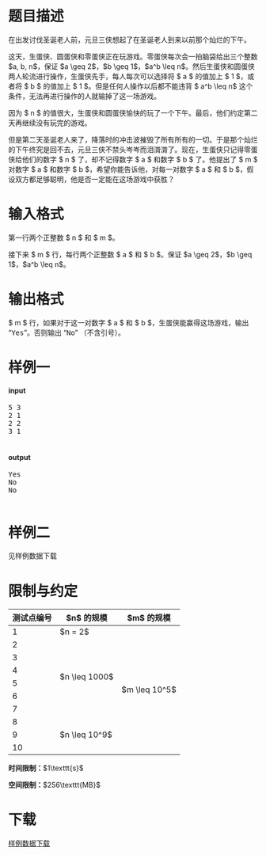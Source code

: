 # 题目描述

<p>在出发讨伐圣诞老人前，元旦三侠想起了在圣诞老人到来以前那个灿烂的下午。</p>
<p>这天，生蛋侠、圆蛋侠和零蛋侠正在玩游戏。零蛋侠每次会一拍脑袋给出三个整数 $a, b, n$，保证 $a \geq 2$，$b \geq 1$，$a^b \leq n$。然后生蛋侠和圆蛋侠两人轮流进行操作，生蛋侠先手，每人每次可以选择将 $ a $ 的值加上 $ 1  $，或者将 $ b $ 的值加上 $ 1 $。但是任何人操作以后都不能违背 $ a^b \leq n$ 这个条件，无法再进行操作的人就输掉了这一场游戏。</p>
<p>因为 $ n $ 的值很大，生蛋侠和圆蛋侠愉快的玩了一个下午。最后，他们约定第二天再继续没有玩完的游戏。</p>
<p>但是第二天圣诞老人来了，降落时的冲击波摧毁了所有所有的一切。于是那个灿烂的下午终究是回不去，元旦三侠不禁头岑岑而泪潸潸了。现在，生蛋侠只记得零蛋侠给他们的数字 $ n $ 了，却不记得数字 $ a $ 和数字 $ b $ 了。他提出了 $ m $ 对数字 $ a $ 和数字 $ b $，希望你能告诉他，对每一对数字 $ a $ 和 $ b $，假设双方都足够聪明，他是否一定能在这场游戏中获胜？</p>

# 输入格式


<p>第一行两个正整数 $ n $ 和 $ m $。</p>
<p>接下来 $ m $ 行，每行两个正整数 $ a $ 和 $ b $。保证 $a \geq 2$，$b \geq 1$，$a^b \leq n$。</p>

# 输出格式


<p>$ m $ 行，如果对于这一对数字 $ a $ 和 $ b $，生蛋侠能赢得这场游戏，输出 “<samp>Yes</samp>”。否则输出 “<samp>No</samp>” （不含引号）。</p>

# 样例一


<h4>input</h4>
<pre>5 3
2 1
2 2
3 1

</pre>

<h4>output</h4>
<pre>Yes
No
No

</pre>



# 样例二


<p>见样例数据下载</p>

# 限制与约定


<div class="table-responsive">
<table class="table table-bordered table-text-center table-vertical-middle"><thead><tr><th>测试点编号</th>
<th>$n$ 的规模</th>
<th>$m$ 的规模</th>
</tr></thead><tbody><tr><td>1</td><td>$n = 2$</td><td rowspan="10">$m \leq 10^5$</td></tr><tr><td>2</td><td rowspan="6">$n \leq 1000$</td></tr><tr><td>3</td></tr><tr><td>4</td></tr><tr><td>5</td></tr><tr><td>6</td></tr><tr><td>7</td></tr><tr><td>8</td><td rowspan="3">$n \leq 10^9$</td></tr><tr><td>9</td></tr><tr><td>10</td></tr></tbody></table></div>

<p><strong>时间限制：</strong>$1\texttt{s}$</p>
<p><strong>空间限制：</strong>$256\texttt{MB}$</p>

# 下载


<p><a href="/download.php?type=problem&amp;id=51">样例数据下载</a></p>
